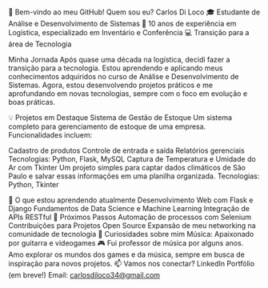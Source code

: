 👋 Bem-vindo ao meu GitHub!
Quem sou eu?
Carlos Di Loco
🎓 Estudante de Análise e Desenvolvimento de Sistemas
🚛 10 anos de experiência em Logística, especializado em Inventário e Conferência
💻 Transição para a área de Tecnologia

Minha Jornada
Após quase uma década na logística, decidi fazer a transição para a tecnologia. Estou aprendendo e aplicando meus conhecimentos adquiridos no curso de Análise e Desenvolvimento de Sistemas.
Agora, estou desenvolvendo projetos práticos e me aprofundando em novas tecnologias, sempre com o foco em evolução e boas práticas.

💡 Projetos em Destaque
Sistema de Gestão de Estoque
Um sistema completo para gerenciamento de estoque de uma empresa. Funcionalidades incluem:

Cadastro de produtos
Controle de entrada e saída
Relatórios gerenciais
Tecnologias: Python, Flask, MySQL
Captura de Temperatura e Umidade do Ar com Tkinter
Um projeto simples para captar dados climáticos de São Paulo e salvar essas informações em uma planilha organizada.
Tecnologias: Python, Tkinter

🚀 O que estou aprendendo atualmente
Desenvolvimento Web com Flask e Django
Fundamentos de Data Science e Machine Learning
Integração de APIs RESTful
🌱 Próximos Passos
Automação de processos com Selenium
Contribuições para Projetos Open Source
Expansão de meu networking na comunidade de tecnologia
🎸 Curiosidades sobre mim
Música: Apaixonado por guitarra e videogames 🎮
Fui professor de música por alguns anos.
Amo explorar os mundos dos games e da música, sempre em busca de inspiração para novos projetos.
📫 Vamos nos conectar?
LinkedIn
Portfólio (em breve!)
Email: carlosdiloco34@gmail.com
